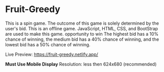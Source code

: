 # Fruit-Greedy
This is a spin game. The outcome of this game is solely determined by the user's bid. This is an offline game. JavaScript, HTML, CSS, and BootStrap are used to make this game. opportunity to win The highest bid has a 10% chance of winning, the medium bid has a 40% chance of winning, and the lowest bid has a 50% chance of winning.

Live Preview: https://fruit-greedy.netlify.app/

**Must Use Mobile Display** Resolution: less then 624x680 (recommended)
